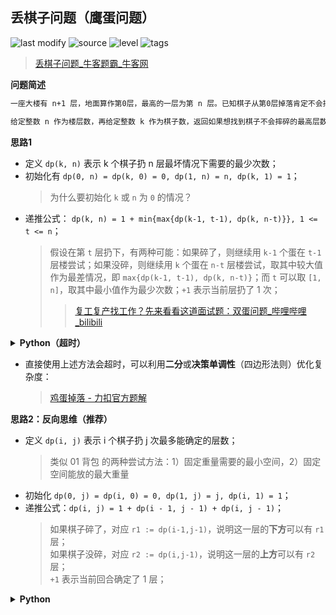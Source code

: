 ## 丢棋子问题（鹰蛋问题）
<!--START_SECTION:badge-->

![last modify](https://img.shields.io/static/v1?label=last%20modify&message=2022-10-14%2014%3A59%3A33&color=yellowgreen&style=flat-square)
![source](https://img.shields.io/static/v1?label=source&message=%E7%89%9B%E5%AE%A2&color=green&style=flat-square)
![level](https://img.shields.io/static/v1?label=level&message=%E4%B8%AD%E7%AD%89&color=yellow&style=flat-square)
![tags](https://img.shields.io/static/v1?label=tags&message=%E5%8A%A8%E6%80%81%E8%A7%84%E5%88%92%2C%20%E7%83%AD%E9%97%A8%26%E7%BB%8F%E5%85%B8%26%E6%98%93%E9%94%99&color=orange&style=flat-square)

<!--END_SECTION:badge-->
<!--info
tags: [动态规划, 经典]
source: 牛客
level: 中等
number: '0087'
name: 丢棋子问题（鹰蛋问题）
companies: []
-->

> [丢棋子问题_牛客题霸_牛客网](https://www.nowcoder.com/practice/d1418aaa147a4cb394c3c3efc4302266)

<summary><b>问题简述</b></summary>

```txt
一座大楼有 n+1 层，地面算作第0层，最高的一层为第 n 层。已知棋子从第0层掉落肯定不会摔碎，从第 i 层掉落可能会摔碎，也可能不会摔碎。

给定整数 n 作为楼层数，再给定整数 k 作为棋子数，返回如果想找到棋子不会摔碎的最高层数，即使在最差的情况下扔的最小次数。一次只能扔一个棋子。
```

<!-- 
<details><summary><b>详细描述</b></summary>

```txt
```

</details>
-->


<!-- <div align="center"><img src="../../../_assets/xxx.png" height="300" /></div> -->

<summary><b>思路1</b></summary>

- 定义 `dp(k, n)` 表示 k 个棋子扔 n 层最坏情况下需要的最少次数；
- 初始化有 `dp(0, n) = dp(k, 0) = 0, dp(1, n) = n, dp(k, 1) = 1`；
    > 为什么要初始化 `k` 或 `n` 为 `0` 的情况？
- 递推公式： `dp(k, n) = 1 + min{max{dp(k-1, t-1), dp(k, n-t)}}, 1 <= t <= n`；
    > 假设在第 `t` 层扔下，有两种可能：如果碎了，则继续用 `k-1` 个蛋在 `t-1` 层楼尝试；如果没碎，则继续用 `k` 个蛋在 `n-t` 层楼尝试，取其中较大值作为最差情况，即 `max{dp(k-1, t-1), dp(k, n-t)}`；而 `t` 可以取 `[1, n]`，取其中最小值作为最少次数；`+1` 表示当前层扔了 1 次；
    >> [复工复产找工作？先来看看这道面试题：双蛋问题_哔哩哔哩_bilibili](https://www.bilibili.com/video/BV1KE41137PK?t=600.0)  

<details><summary><b>Python（超时）</b></summary>

```python
class Solution:
    def solve(self, n: int, k: int) -> int:
        from functools import lru_cache

        @lru_cache(maxsize=None)
        def dp(k, n):  # k 个棋子扔 n 层最坏情况下需要的最少次数
            if k == 0 or n == 0: return 0
            if k == 1 or n == 1: return n
            return 1 + min(max(dp(k - 1, t - 1), dp(k, n - t)) for t in range(1, n + 1))

        return dp(k, n)
```

</details>

- 直接使用上述方法会超时，可以利用**二分**或**决策单调性**（四边形法则）优化复杂度：
    > [鸡蛋掉落 - 力扣官方题解](https://leetcode-cn.com/problems/super-egg-drop/solution/ji-dan-diao-luo-by-leetcode-solution-2/)


<summary><b>思路2：反向思维（推荐）</b></summary>

- 定义 `dp(i, j)` 表示 i 个棋子扔 j 次最多能确定的层数；
    > 类似 01 背包 的两种尝试方法：1）固定重量需要的最小空间，2）固定空间能放的最大重量
- 初始化 `dp(0, j) = dp(i, 0) = 0, dp(1, j) = j, dp(i, 1) = 1`；
- 递推公式：`dp(i, j) = 1 + dp(i - 1, j - 1) + dp(i, j - 1)`；
    > 如果棋子碎了，对应 `r1 := dp(i-1,j-1)`，说明这一层的**下方**可以有 `r1` 层；  
    > 如果棋子没碎，对应 `r2 := dp(i,j-1)`，说明这一层的**上方**可以有 `r2` 层；  
    > `+1` 表示当前回合确定了 1 层；

<details><summary><b>Python</b></summary>

```python
class Solution:
    def solve(self , n: int, k: int) -> int:
        from functools import lru_cache

        @lru_cache(maxsize=None)
        def dp(i, j):  # i 个棋子扔 j 次最多能确定的层数
            if i == 0 or j == 0: return 0
            if i == 1 or j == 1: return j
            return 1 + dp(i - 1, j - 1) + dp(i, j - 1)
            
        c = 0
        while dp(k, c) < n:
            c += 1
            
        return c
```

</details>